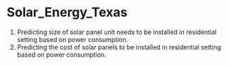 # Solar_Energy_Texas
1. Predicting size of solar panel unit needs to be installed in residential setting based on power consumption.
2. Predicting the cost of solar panels to be installed in residential setting based on power consumption.
